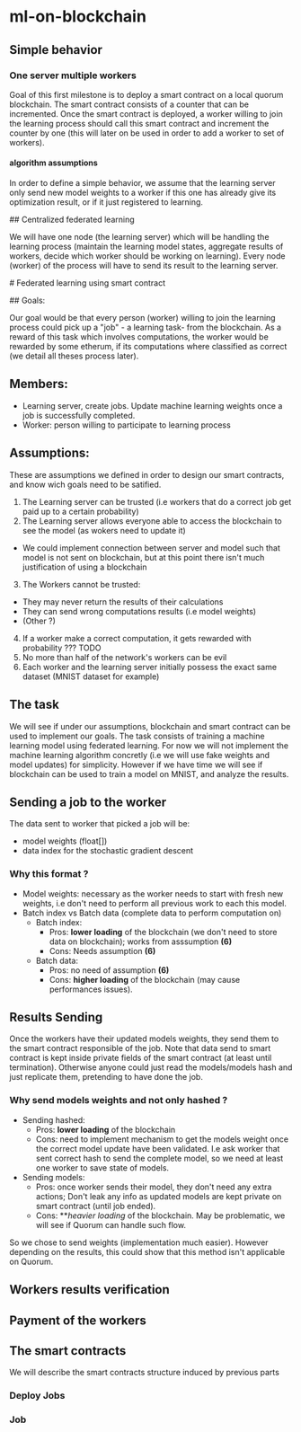# ml-on-blockchain

## Simple behavior

### One server multiple workers

Goal of this first milestone is to deploy a smart contract on a local quorum blockchain.
The smart contract consists of a counter that can be incremented.
Once the smart contract is deployed, a worker willing to join the learning process should call this smart contract and
increment the counter by one (this will later on be used in order to add a worker to set of workers).

#### algorithm assumptions

In order to define a simple behavior, we assume that the learning server only send new model weights to a worker if this
one has already give its optimization result, or if it just registered to learning.


## Centralized federated learning

We will have one node (the learning server) which will be handling the learning process (maintain the learning model
states, aggregate results of workers, decide which worker should be working on learning). Every node (worker) of the
process will have to send its result to the learning server.


# Federated learning using smart contract

## Goals:

Our goal would be that every person (worker) willing to join the learning process could pick up a "job" - a learning
task- from the blockchain. As a reward of this task which involves computations, the worker would be rewarded by some
etherum, if its computations where classified as correct (we detail all theses process later).

## Members:

- Learning server, create jobs. Update machine learning weights once a job is successfully completed.
- Worker: person willing to participate to learning process

## Assumptions:

These are assumptions we defined in order to design our smart contracts, and know wich goals need to be satified.

1. The Learning server can be trusted (i.e workers that do a correct job get paid up to a certain probability)
2. The Learning server allows everyone able to access the blockchain to see the model (as wokers need to update it)
  - We could implement connection between server and model such that model is not sent on blockchain, but at this point there isn't much justification of using a blockchain
3. The Workers cannot be trusted:
  - They may never return the results of their calculations
  - They can send wrong computations results (i.e model weights)
  - (Other ?)
4. If a worker make a correct computation, it gets rewarded with probability ??? TODO
5. No more than half of the network's workers can be evil
6. Each worker and the learning server initially possess the exact same dataset (MNIST dataset for example)

## The task

We will see if under our assumptions, blockchain and smart contract can be used to implement our goals. The task consists of training a machine learning model using federated learning. For now we will not implement the machine learning algorithm concretly (i.e we will use fake weights and model updates) for simplicity. However if we have time we will see if blockchain can be used to train a model on MNIST, and analyze the results.


## Sending a job to the worker

The data sent to worker that picked a job will be:
- model weights (float[])
- data index for the stochastic gradient descent

### Why this format ?

- Model weights: necessary as the worker needs to start with fresh new weights, i.e don't need to perform all previous work to each this model.
- Batch index vs Batch data (complete data to perform computation on)
  - Batch index:
    - Pros: **lower loading** of the blockchain (we don't need to store data on blockchain); works from asssumption **(6)**
    - Cons: Needs assumption **(6)**
  - Batch data:
    - Pros: no need of assumption **(6)**
    - Cons: **higher loading** of the blockchain (may cause performances issues).

## Results Sending

Once the workers have their updated models weights, they send them to the smart contract responsible of the job. Note that data send to smart contract is kept inside private fields of the smart contract (at least until termination). Otherwise anyone could just read the models/models hash and just replicate them, pretending to have done the job.

### Why send models weights and not only hashed ?

- Sending hashed:
  - Pros: **lower loading** of the blockchain
  - Cons: need to implement mechanism to get the models weight once the correct model update have been validated. I.e ask worker that sent correct hash to send the complete model, so we need at least one worker to save state of models.
- Sending models:
  - Pros: once worker sends their model, they don't need any extra actions; Don't leak any info as updated models are kept private on smart contract (until job ended).
  - Cons: ***heavier loading* of the blockchain. May be problematic, we will see if Quorum can handle such flow.

So we chose to send weights (implementation much easier). However depending on the results, this could show that this method isn't applicable on Quorum.


## Workers results verification

## Payment of the workers

## The smart contracts

We will describe the smart contracts structure induced by previous parts

### Deploy Jobs

### Job
